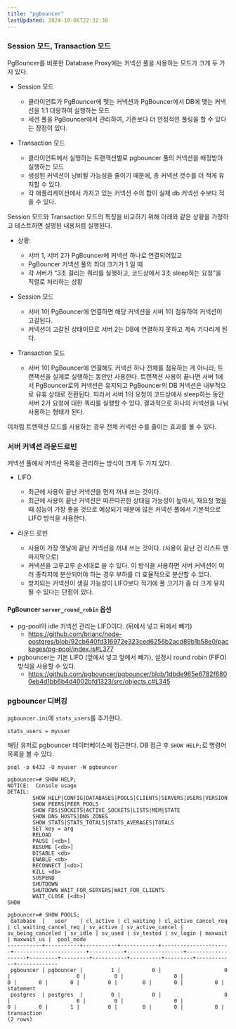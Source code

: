 ```yaml
---
title: "pgbouncer"
lastUpdated: 2024-10-06T22:32:38
---
```

### Session 모드, Transaction 모드

PgBouncer를 비롯한 Database Proxy에는 커넥션 풀을 사용하는 모드가 크게 두 가지 있다.

- Session 모드
  - 클라이언트가 PgBouncer에 맺는 커넥션과 PgBouncer에서 DB에 맺는 커넥션을 1:1 대응하여 실행하는 모드
  - 세션 풀을 PgBouncer에서 관리하여, 기존보다 더 안정적인 풀링을 할 수 있다는 장점이 있다.

- Transaction 모드
  - 클라이언트에서 실행하는 트랜잭션별로 pgbouncer 풀의 커넥션을 배정받아 실행하는 모드
  - 생성된 커넥션이 낭비될 가능성을 줄이기 때문에, 총 커넥션 갯수를 더 적게 유지할 수 있다.
  - 각 애플리케이션에서 가지고 있는 커넥션 수의 합이 실제 db 커넥션 수보다 적을 수 있다.

Session 모드와 Transaction 모드의 특징을 비교하기 위해 아래와 같은 상황을 가정하고 테스트하면 설명된 내용처럼 실행된다.

- 상황:
  - 서버 1, 서버 2가 PgBouncer에 커넥션 하나로 연결되어있고
  - PgBouncer 커넥션 풀의 최대 크기가 1 일 때
  - 각 서버가 “3초 걸리는 쿼리를 실행하고, 코드상에서 3초 sleep하는 요청”을 직렬로 처리하는 상황

- Session 모드
  - 서버 1이 PgBouncer에 연결하면 해당 커넥션을 서버 1이 점유하여 커넥션이 고갈된다.
  - 커넥션이 고갈된 상태이므로 서버 2는 DB에 연결하지 못하고 계속 기다리게 된다.

- Transaction 모드
  - 서버 1이 PgBouncer에 연결해도 커넥션 하나 전체를 점유하는 게 아니라, 트랜잭션을 실제로 실행하는 동안만 사용한다. 트랜잭션 사용이 끝나면 서버 1에서 PgBouncer로의 커넥션은 유지되고 PgBouncer의 DB 커넥션은 내부적으로 유휴 상태로 전환된다. 따라서 서버 1의 요청이 코드상에서 sleep하는 동안 서버 2가 요청에 대한 쿼리를 실행할 수 있다. 결과적으로 하나의 커넥션을 나눠 사용하는 형태가 된다.

이처럼 트랜잭션 모드를 사용하는 경우 전체 커넥션 수를 줄이는 효과를 볼 수 있다.

### 서버 커넥션 라운드로빈

커넥션 풀에서 커넥션 목록을 관리하는 방식이 크게 두 가지 있다.

- LIFO
  - 최근에 사용이 끝난 커넥션을 먼저 꺼내 쓰는 것이다.
  - 최근에 사용이 끝난 커넥션은 따끈따끈한 상태일 가능성이 높아서, 재요청 했을 때 성능이 가장 좋을 것으로 예상되기 때문에 많은 커넥션 풀에서 기본적으로 LIFO 방식을 사용한다.

- 라운드 로빈
  - 사용이 가장 옛날에 끝난 커넥션을 꺼내 쓰는 것이다. (사용이 끝난 건 리스트 맨 마지막으로)
  - 커넥션을 고루고루 순서대로 쓸 수 있다. 이 방식을 사용하면 서버 커넥션이 여러 종착지에 분산되어야 하는 경우 부하를 더 효율적으로 분산할 수 있다.
  - 방치되는 커넥션이 생길 가능성이 LIFO보다 적기에 풀 크기가 좀 더 크게 유지될 수 있다는 단점이 있다.

#### PgBouncer `server_round_robin` 옵션

- pg-pool의 idle 커넥션 관리는 LIFO이다. (뒤에서 넣고 뒤에서 빼기)
  - <https://github.com/brianc/node-postgres/blob/92cb640fd316972e323ced6256b2acd89b1b58e0/packages/pg-pool/index.js#L377>
- pgbouncer는 기본 LIFO (앞에서 넣고 앞에서 빼기), 설정시 round robin (FIFO) 방식을 사용할 수 있다.
  - <https://github.com/pgbouncer/pgbouncer/blob/1dbde965e6782f6800eb4d1bb6b4d4002bfd1323/src/objects.c#L345>

### pgbouncer 디버깅

`pgbouncer.ini`에 `stats_users`를 추가한다.

```
stats_users = myuser
```

해당 유저로 pgbouncer 데이터베이스에 접근한다. DB 접근 후 `SHOW HELP;`로 명령어 목록을 볼 수 있다.

```
psql -p 6432 -U myuser -W pgbouncer

pgbouncer=# SHOW HELP;
NOTICE:  Console usage
DETAIL:
        SHOW HELP|CONFIG|DATABASES|POOLS|CLIENTS|SERVERS|USERS|VERSION
        SHOW PEERS|PEER_POOLS
        SHOW FDS|SOCKETS|ACTIVE_SOCKETS|LISTS|MEM|STATE
        SHOW DNS_HOSTS|DNS_ZONES
        SHOW STATS|STATS_TOTALS|STATS_AVERAGES|TOTALS
        SET key = arg
        RELOAD
        PAUSE [<db>]
        RESUME [<db>]
        DISABLE <db>
        ENABLE <db>
        RECONNECT [<db>]
        KILL <db>
        SUSPEND
        SHUTDOWN
        SHUTDOWN WAIT_FOR_SERVERS|WAIT_FOR_CLIENTS
        WAIT_CLOSE [<db>]
SHOW

pgbouncer=# SHOW POOLS;
 database  |   user    | cl_active | cl_waiting | cl_active_cancel_req | cl_waiting_cancel_req | sv_active | sv_active_cancel | sv_being_canceled | sv_idle | sv_used | sv_tested | sv_login | maxwait | maxwait_us |  pool_mode
-----------+-----------+-----------+------------+----------------------+-----------------------+-----------+------------------+-------------------+---------+---------+-----------+----------+---------+------------+-------------
 pgbouncer | pgbouncer |         1 |          0 |                    0 |                     0 |         0 |                0 |                 0 |       0 |       0 |         0 |        0 |       0 |          0 | statement
 postgres  | postgres  |         0 |          0 |                    0 |                     0 |         0 |                0 |                 0 |       0 |       1 |         0 |        0 |       0 |          0 | transaction
(2 rows)
```
